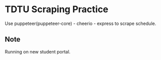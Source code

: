 # TDTU Scraping Practice

Use puppeteer(puppeteer-core) - cheerio - express to scrape schedule.

## Note

Running on new student portal.

